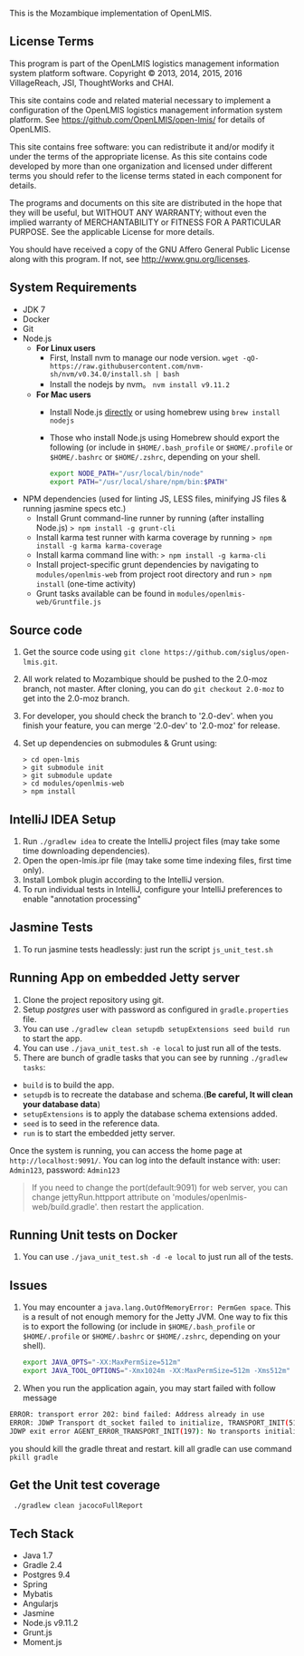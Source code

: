 This is the Mozambique implementation of OpenLMIS.

License Terms
---------------------------

This program is part of the OpenLMIS logistics management information system platform software. Copyright © 2013, 2014, 2015, 2016 VillageReach, JSI, ThoughtWorks and CHAI.

This site contains code and related material necessary to implement a configuration of the OpenLMIS logistics management information system platform.  See https://github.com/OpenLMIS/open-lmis/ for details of OpenLMIS.

This site contains free software: you can redistribute it and/or modify it under the terms of the appropriate license.  As this site contains code developed by more than one organization and licensed under different terms you should refer to the license terms stated in each component for details.

The programs and documents on this site are distributed in the hope that they will be useful, but WITHOUT ANY WARRANTY; without even the implied warranty of MERCHANTABILITY or FITNESS FOR A PARTICULAR PURPOSE. See the applicable License for more details.

You should have received a copy of the GNU Affero General Public License along with this program.  If not, see http://www.gnu.org/licenses.

System Requirements
---------------------------
- JDK 7
- Docker
- Git
- Node.js
  * **For Linux users**
    - First, Install nvm to manage our node version. `wget -qO- https://raw.githubusercontent.com/nvm-sh/nvm/v0.34.0/install.sh | bash`
    * Install the nodejs by nvm。 `nvm install v9.11.2`
  * **For Mac users**
    * Install Node.js [directly](http://nodejs.org/) or using homebrew using `brew install nodejs`
    * Those who install Node.js using Homebrew should export the following (or include in `$HOME/.bash_profile` or `$HOME/.profile` or `$HOME/.bashrc` or `$HOME/.zshrc`, depending on your shell.

        ```bash
        export NODE_PATH="/usr/local/bin/node"
        export PATH="/usr/local/share/npm/bin:$PATH"
        ```
- NPM dependencies (used for linting JS, LESS files, minifying JS files & running jasmine specs etc.)
  * Install Grunt command-line runner by running (after installing Node.js)
    `> npm install -g grunt-cli`
  * Install karma test runner with karma coverage by running
    `> npm install -g karma karma-coverage`
  * Install karma command line with:
    `> npm install -g karma-cli`
  * Install project-specific grunt dependencies by navigating to `modules/openlmis-web` from project root directory and run
    `> npm install` (one-time activity)
  * Grunt tasks available can be found in `modules/openlmis-web/Gruntfile.js`

Source code
------------------
1. Get the source code using `git clone https://github.com/siglus/open-lmis.git`.
2. All work related to Mozambique should be pushed to the 2.0-moz branch, not master. After cloning, you can do `git checkout 2.0-moz` to get into the 2.0-moz branch.
3. For developer, you should check the branch to '2.0-dev'. when you finish your feature, you can merge '2.0-dev' to '2.0-moz' for release.
3. Set up dependencies on submodules & Grunt using:

    ```shell
    > cd open-lmis
    > git submodule init
    > git submodule update
    > cd modules/openlmis-web
    > npm install
    ```

IntelliJ IDEA Setup
-------------------
1. Run `./gradlew idea` to create the IntelliJ project files (may take some time downloading dependencies).
2. Open the open-lmis.ipr file (may take some time indexing files, first time only).
3. Install Lombok plugin according to the IntelliJ version.
4. To run individual tests in IntelliJ, configure your IntelliJ preferences to enable "annotation processing"

Jasmine Tests
-------------------
1. To run jasmine tests headlessly: just run the script `js_unit_test.sh`

Running App on embedded Jetty server
--------------------------------------------------
1. Clone the project repository using git.
2. Setup _postgres_ user with password as configured in `gradle.properties` file.
3. You can use `./gradlew clean setupdb setupExtensions seed build run` to start the app.
4. You can use `./java_unit_test.sh -e local` to just run all of the tests.
5. There are bunch of gradle tasks that you can see by running `./gradlew tasks`:
  - `build` is to build the app.
  - `setupdb` is to recreate the database and schema.(**Be careful, It will clean your database data**)
  - `setupExtensions` is to apply the database schema extensions added.
  - `seed` is to seed in the reference data.
  - `run` is to start the embedded jetty server.

Once the system is running, you can access the home page at `http://localhost:9091/`. You can log into the default instance with: user: `Admin123`, password: `Admin123`

> If you need to change the port(default:9091) for web server, you can change jettyRun.httpport attribute on 'modules/openlmis-web/build.gradle'. then restart the application.

Running Unit tests on Docker
--------------------------------------------------
1. You can use `./java_unit_test.sh -d -e local` to just run all of the tests.

## Issues
1. You may encounter a `java.lang.OutOfMemoryError: PermGen space`. This is a result of not enough memory for the Jetty JVM. One way to fix this is to export the following (or include in `$HOME/.bash_profile` or `$HOME/.profile` or `$HOME/.bashrc` or `$HOME/.zshrc`, depending on your shell).

    ```bash
    export JAVA_OPTS="-XX:MaxPermSize=512m"
    export JAVA_TOOL_OPTIONS="-Xmx1024m -XX:MaxPermSize=512m -Xms512m"
    ```
2. When you run the application again, you may start failed with follow message

```bash
ERROR: transport error 202: bind failed: Address already in use
ERROR: JDWP Transport dt_socket failed to initialize, TRANSPORT_INIT(510)
JDWP exit error AGENT_ERROR_TRANSPORT_INIT(197): No transports initialized [debugInit.c:750]
```

you should kill the gradle threat and restart. kill all gradle can use command `pkill gradle`

Get the Unit test coverage
---------------------------------
```
 ./gradlew clean jacocoFullReport
```

Tech Stack
---------------------------------
 - Java 1.7
 - Gradle 2.4
 - Postgres 9.4
 - Spring
 - Mybatis
 - Angularjs
 - Jasmine
 - Node.js v9.11.2
 - Grunt.js
 - Moment.js
